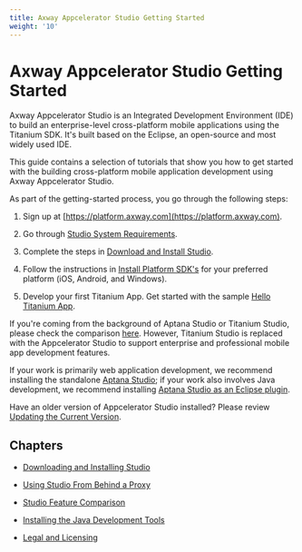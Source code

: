 ```yaml
---
title: Axway Appcelerator Studio Getting Started
weight: '10'
---
```


# Axway Appcelerator Studio Getting Started

Axway Appcelerator Studio is an Integrated Development Environment (IDE) to build an enterprise-level cross-platform mobile applications using the Titanium SDK. It's built based on the Eclipse, an open-source and most widely used IDE.

This guide contains a selection of tutorials that show you how to get started with the building cross-platform mobile application development using Axway Appcelerator Studio.

As part of the getting-started process, you go through the following steps:

1. Sign up at [https://platform.axway.com](https://platform.axway.com).

2. Go through [Studio System Requirements](/guide/Titanium_SDK/Titanium_SDK_Getting_Started/Installation_and_Configuration/Setting_up_Studio/).

3. Complete the steps in [Download and Install Studio](/guide/Axway_Appcelerator_Studio/Axway_Appcelerator_Studio_Getting_Started/Downloading_and_Installing_Studio/).

4. Follow the instructions in [Install Platform SDK's](/guide/Titanium_SDK/Titanium_SDK_Getting_Started/Installation_and_Configuration/Installing_Platform_SDKs/) for your preferred platform (iOS, Android, and Windows).

5. Develop your first Titanium App. Get started with the sample [Hello Titanium App](/guide/Titanium_SDK/Titanium_SDK_Getting_Started/Hello_Titanium_App_Tutorial/).

If you're coming from the background of Aptana Studio or Titanium Studio, please check the comparison [here](/guide/Axway_Appcelerator_Studio/Axway_Appcelerator_Studio_Getting_Started/Studio_Feature_Comparison/). However, Titanium Studio is replaced with the Appcelerator Studio to support enterprise and professional mobile app development features.

If your work is primarily web application development, we recommend installing the standalone [Aptana Studio](http://www.aptana.com/products/studio3/download); if your work also involves Java development, we recommend installing [Aptana Studio as an Eclipse plugin](#undefined).

Have an older version of Appcelerator Studio installed? Please review [Updating the Current Version](/guide/Axway_Appcelerator_Studio/Axway_Appcelerator_Studio_Guide/Updating_Studio/Updating_the_Current_Version/).

## Chapters

* [Downloading and Installing Studio](/guide/Axway_Appcelerator_Studio/Axway_Appcelerator_Studio_Getting_Started/Downloading_and_Installing_Studio/)

* [Using Studio From Behind a Proxy](/guide/Axway_Appcelerator_Studio/Axway_Appcelerator_Studio_Getting_Started/Using_Studio_From_Behind_a_Proxy/)

* [Studio Feature Comparison](/guide/Axway_Appcelerator_Studio/Axway_Appcelerator_Studio_Getting_Started/Studio_Feature_Comparison/)

* [Installing the Java Development Tools](/guide/Axway_Appcelerator_Studio/Axway_Appcelerator_Studio_Getting_Started/Installing_the_Java_Development_Tools/)

* [Legal and Licensing](/guide/Axway_Appcelerator_Studio/Axway_Appcelerator_Studio_Getting_Started/Legal_and_Licensing/)
